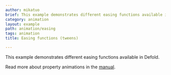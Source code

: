 ```yaml
---
author: mikatuo
brief: This example demonstrates different easing functions available in Defold.
category: animation
layout: example
path: animation/easing
tags: animation
title: Easing functions (tweens)

---
```



This example demonstrates different easing functions available in Defold.

Read more about property animations in the [manual](https://defold.com/manuals/property-animation/).